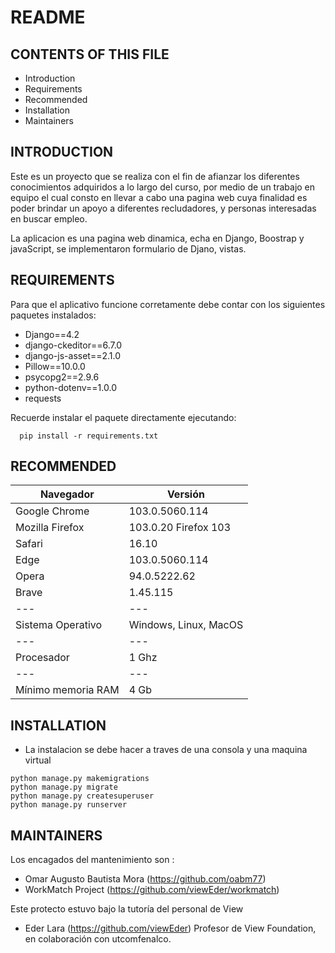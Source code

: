 # README

## CONTENTS OF THIS FILE
   
* Introduction
* Requirements
* Recommended
* Installation
* Maintainers


## INTRODUCTION

Este es un proyecto que se realiza con el fin de afianzar los diferentes conocimientos
adquiridos  a lo largo del curso, por medio de un trabajo en equipo el cual consto
en llevar a cabo una pagina web cuya finalidad es poder brindar un apoyo a diferentes 
recludadores, y personas interesadas en buscar empleo.

La aplicacion es una pagina web dinamica, echa en Django, Boostrap y javaScript,
se implementaron formulario de Djano, vistas.


## REQUIREMENTS

Para que el aplicativo funcione corretamente debe contar con los siguientes paquetes instalados:

* Django==4.2
* django-ckeditor==6.7.0
* django-js-asset==2.1.0
* Pillow==10.0.0
* psycopg2==2.9.6
* python-dotenv==1.0.0
* requests

Recuerde instalar el paquete directamente ejecutando:
```
  pip install -r requirements.txt
```

## RECOMMENDED

|   Navegador |	Versión |
|---|---|
|   Google Chrome   |   103.0.5060.114	
|   Mozilla Firefox |   103.0.20 Firefox 103	
|   Safari  |   16.10	
|   Edge    |   103.0.5060.114	
|   Opera   |   94.0.5222.62	
|   Brave   |   1.45.115	
|---|---|
|Sistema Operativo|Windows, Linux, MacOS|
|---|---|
|Procesador|1 Ghz|
|---|---|
|Mínimo memoria RAM|4 Gb|


## INSTALLATION
 
* La instalacion se debe hacer a traves de una consola y una maquina virtual 

```
python manage.py makemigrations
python manage.py migrate
python manage.py createsuperuser
python manage.py runserver
```

## MAINTAINERS


Los encagados del mantenimiento son :

* Omar Augusto Bautista Mora (https://github.com/oabm77) 
* WorkMatch Project (https://github.com/viewEder/workmatch)

Este protecto estuvo bajo la tutoría del personal de View

* Eder Lara (https://github.com/viewEder)
  Profesor de View Foundation, en colaboración con utcomfenalco.